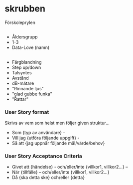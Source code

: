 # skrubben
Förskoleprylen

##
* Åldersgrupp
* 1-3
* Data-Love (namn)

##
* Färgblandning
* Step up/down
* Talsyntes
* Avstånd
* dB-mätare
* "Rinnande ljus"
* "glad gubbe funka"
* "Rattar"

### User Story format
Skrivs av vem som helst men följer given struktur…
* Som {typ av användare} -
* Vill jag {utföra följande uppgift} -
* Så att {jag uppnår följande mål/värde/behov}

### User Story Acceptance Criteria
* Givet att {händelse} - 
	 och/eller/inte {villkor1, villkor2...} – 
* När {tillfälle} – 
	och/eller/inte {villkor1, villkor2...}
* Då {ska detta ske}
	och/eller {detta}

